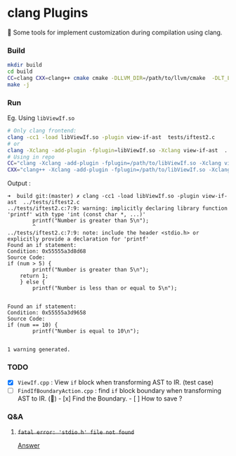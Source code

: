 # clang Plugins

🔨 Some tools for implement customization during compilation using clang.

### Build

```bash
mkdir build
cd build
CC=clang CXX=clang++ cmake cmake -DLLVM_DIR=/path/to/llvm/cmake  -DLT_LLVM_INSTALL_DIR=/path/to/llvm/ -DCMAKE_EXPORT_COMPILE_COMMANDS=ON ..
make -j
```

### Run

Eg. Using `libViewIf.so`

```bash
# Only clang frontend:
clang -cc1 -load libViewIf.so -plugin view-if-ast  tests/iftest2.c
# or
clang -Xclang -add-plugin -fplugin=libViewIf.so -Xclang view-if-ast  ../tests/iftest2.c -o iftest2
# Using in repo
CC="clang -Xclang -add-plugin -fplugin=/path/to/libViewIf.so -Xclang view-if-ast"
CXX="clang++ -Xclang -add-plugin -fplugin=/path/to/libViewIf.so -Xclang view-if-ast"
```

Output :
```
➜  build git:(master) ✗ clang -cc1 -load libViewIf.so -plugin view-if-ast  ../tests/iftest2.c
../tests/iftest2.c:7:9: warning: implicitly declaring library function 'printf' with type 'int (const char *, ...)'
        printf("Number is greater than 5\n");
        ^
../tests/iftest2.c:7:9: note: include the header <stdio.h> or explicitly provide a declaration for 'printf'
Found an if statement:
Condition: 0x55555a3d8d68
Source Code:
if (num > 5) {
        printf("Number is greater than 5\n");
	return 1;
    } else {
        printf("Number is less than or equal to 5\n");


Found an if statement:
Condition: 0x55555a3d9658
Source Code:
if (num == 10) {
        printf("Number is equal to 10\n");


1 warning generated.
```

### TODO

- [x] `ViewIf.cpp` : View `if` block when transforming AST to IR. (test case)
- [ ] `FindIfBoundaryAction.cpp` : find `if` block boundary when transforming AST to IR. (🚧)
        - [x] Find the Boundary.
        - [ ] How to save ?
 
### Q&A

1. ~~`fatal error: 'stdio.h' file not found`~~

    [Answer](https://clang.llvm.org/docs/FAQ.html#i-run-clang-cc1-and-get-weird-errors-about-missing-headers)




